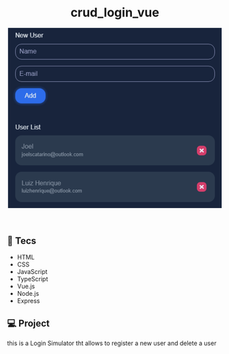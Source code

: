 <h1 align="center">
  crud_login_vue
</h1>

<p align="center">
  <img alt="CRUD" title="crud" src="./github/img.png" width="500px" />
</p>

<br>

## 🚀 Tecs

- HTML
- CSS
- JavaScript
- TypeScript
- Vue.js
- Node.js
- Express

## 💻 Project

this is a Login Simulator tht allows to register a new user and delete a user
